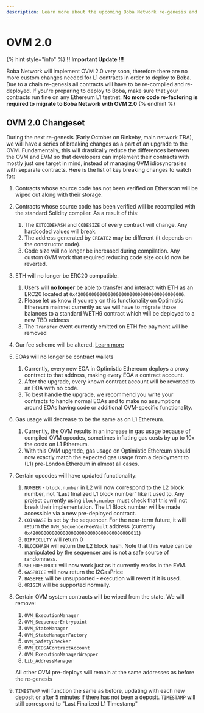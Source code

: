 ```yaml
---
description: Learn more about the upcoming Boba Network re-genesis and OVM 2.0
---
```


# OVM 2.0

{% hint style="info" %}
**!! Important Update !!!**  
  
Boba Network will implement OVM 2.0 very soon, therefore there are no more custom changes needed for L1 contracts in order to deploy to Boba. Due to a chain re-genesis all contracts will have to be re-compiled and re-deployed. If you're preparing to deploy to Boba, make sure that your contracts run fine on any Ethereum L1 testnet. **No more code re-factoring is required to migrate to Boba Network with OVM 2.0**
{% endhint %}

## OVM 2.0 Changeset

During the next re-genesis \(Early October on Rinkeby, main network TBA\), we will have a series of breaking changes as a part of an upgrade to the OVM. Fundamentally, this will drastically reduce the differences between the OVM and EVM so that developers can implement their contracts with mostly just one target in mind, instead of managing OVM idiosyncrasies with separate contracts. Here is the list of key breaking changes to watch for:

1. Contracts whose source code has not been verified on Etherscan will be wiped out along with their storage.
2. Contracts whose source code has been verified will be recompiled with the standard Solidity compiler. As a result of this:
   1. The `EXTCODEHASH` and `CODESIZE` of every contract will change. Any hardcoded values will break.
   2. The address generated by `CREATE2` may be different \(it depends on the constructor code\).
   3. Code size will no longer be increased during compilation. Any custom OVM work that required reducing code size could now be reverted.
3. ETH will no longer be ERC20 compatible.
   1. Users will **no longer** be able to transfer and interact with ETH as an ERC20 located at `0x4200000000000000000000000000000000000006`.
   2. Please let us know if you rely on this functionality on Optimistic Ethereum mainnet currently as we will have to migrate those balances to a standard WETH9 contract which will be deployed to a new TBD address
   3. The `Transfer` event currently emitted on ETH fee payment will be removed
4. Our fee scheme will be altered. [Learn more](fee-scheme-ovm-2.0.md)
5. EOAs will no longer be contract wallets
   1. Currently, every new EOA in Optimistic Ethereum deploys a proxy contract to that address, making every EOA a contract account.
   2. After the upgrade, every known contract account will be reverted to an EOA with no code.
   3. To best handle the upgrade, we recommend you write your contracts to handle normal EOAs and to make no assumptions around EOAs having code or additional OVM-specific functionality.
6. Gas usage will decrease to be the same as on L1 Ethereum.
   1. Currently, the OVM results in an increase in gas usage because of compiled OVM opcodes, sometimes inflating gas costs by up to 10x the costs on L1 Ethereum.
   2. With this OVM upgrade, gas usage on Optimistic Ethereum should now exactly match the expected gas usage from a deployment to \(L1\) pre-London Ethereum in almost all cases.
7. Certain opcodes will have updated functionality:
   1. `NUMBER` - `block.number` in L2 will now correspond to the L2 block number, not “Last finalized L1 block number” like it used to. Any project currently using `block.number` must check that this will not break their implementation. The L1 Block number will be made accessible via a new pre-deployed contract.
   2. `COINBASE` is set by the sequencer. For the near-term future, it will return the `OVM_SequencerFeeVault` address \(currently `0x4200000000000000000000000000000000000011`\)
   3. `DIFFICULTY` will return 0
   4. `BLOCKHASH` will return the L2 block hash. Note that this value can be manipulated by the sequencer and is not a safe source of randomness.
   5. `SELFDESTRUCT` will now work just as it currently works in the EVM.
   6. `GASPRICE` will now return the l2GasPrice
   7. `BASEFEE` will be unsupported - execution will revert if it is used.
   8. `ORIGIN` will be supported normally.
8. Certain OVM system contracts will be wiped from the state. We will remove:

   1. `OVM_ExecutionManager`
   2. `OVM_SequencerEntrypoint`
   3. `OVM_StateManager`
   4. `OVM_StateManagerFactory`
   5. `OVM_SafetyChecker`
   6. `OVM_ECDSAContractAccount`
   7. `OVM_ExecutionManagerWrapper`
   8. `Lib_AddressManager`

   All other OVM pre-deploys will remain at the same addresses as before the re-genesis

9. `TIMESTAMP` will function the same as before, updating with each new deposit or after 5 minutes if there has not been a deposit. `TIMESTAMP` will still correspond to "Last Finalized L1 Timestamp"

